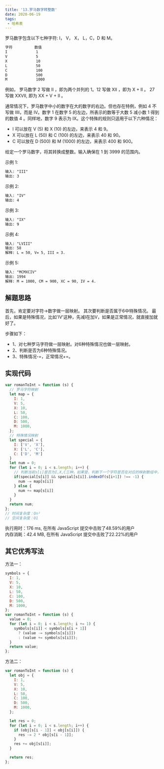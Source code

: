 ```yaml
---
title: '13.罗马数字转整数'
date: 2020-06-19
tags:
 - 哈希表
---
```

罗马数字包含以下七种字符: I， V， X， L，C，D 和 M。
```md
字符          数值
I             1
V             5
X             10
L             50
C             100
D             500
M             1000
```
例如， 罗马数字 2 写做 II ，即为两个并列的 1。12 写做 XII ，即为 X + II 。 27 写做  XXVII, 即为 XX + V + II 。

通常情况下，罗马数字中小的数字在大的数字的右边。但也存在特例，例如 4 不写做 IIII，而是 IV。数字 1 在数字 5 的左边，所表示的数等于大数 5 减小数 1 得到的数值 4 。同样地，数字 9 表示为 IX。这个特殊的规则只适用于以下六种情况：

- I 可以放在 V (5) 和 X (10) 的左边，来表示 4 和 9。
- X 可以放在 L (50) 和 C (100) 的左边，来表示 40 和 90。 
- C 可以放在 D (500) 和 M (1000) 的左边，来表示 400 和 900。

给定一个罗马数字，将其转换成整数。输入确保在 1 到 3999 的范围内。

示例 1:
```md
输入: "III"
输出: 3
```
示例 2:
```md
输入: "IV"
输出: 4
```
示例 3:
```md
输入: "IX"
输出: 9
```
示例 4:
```md
输入: "LVIII"
输出: 58
解释: L = 50, V= 5, III = 3.
```
示例 5:
```md
输入: "MCMXCIV"
输出: 1994
解释: M = 1000, CM = 900, XC = 90, IV = 4.
```

## 解题思路
首先，肯定要对字符->数字做一层映射。
其次要判断是否属于6中特殊情况。
最后，如果是特殊情况，比如'IV'这种，先减I在加V，如果是正常情况，就直接加就好了。

步骤如下：
- 1、对七种罗马字符做一层映射。对6种特殊情况也做一层映射。
- 2、判断是否为6种特殊情况。
- 3、特殊情况-=，正常情况+=。


## 实现代码
```js
var romanToInt = function (s) {
  // 罗马字符映射
  let map = {
    I: 1,
    V: 5,
    X: 10,
    L: 50,
    C: 100,
    D: 500,
    M: 1000,
  };
  // 特殊情况映射
  let special = {
    I: ['V', 'X'],
    X: ['L', 'C'],
    C: ['D', 'M']
  }
  let num = 0;
  for (let i = 0; i < s.length; i++) {
    // 判断当前s[i]是否为I,X,C三种，如果是，判断下一个字符是否在对应的映射数组中，若两者都满足，说明为特殊情况
    if(special[s[i]] && special[s[i]].indexOf(s[i+1]) !== -1) {
      num -= map[s[i]]
    } else {
      num += map[s[i]]
    }
  }
  return num;
};
// 时间复杂度：On²
// 空间复杂度：O1
```
执行用时：176 ms, 在所有 JavaScript 提交中击败了48.59%的用户 <br />
内存消耗：42.4 MB, 在所有 JavaScript 提交中击败了22.22%的用户 <br />

## 其它优秀写法
方法一：
```js
symbols = {
  I: 1,
  V: 5,
  X: 10,
  L: 50,
  C: 100,
  D: 500,
  M: 1000,
};
var romanToInt = function (s) {
  value = 0;
  for (let i = 0; i < s.length; i += 1) {
    symbols[s[i]] < symbols[s[i + 1]]
      ? (value -= symbols[s[i]])
      : (value += symbols[s[i]]);
  }
  return value;
};
```
方法二：
```js
var romanToInt = function (s) {
  let obj = {
    I: 1,
    V: 5,
    X: 10,
    L: 50,
    C: 100,
    D: 500,
    M: 1000,
  };

  let res = 0;
  for (let i = 0; i < s.length; i++) {
    if (obj[s[i - 1]] < obj[s[i]]) {
      res -= 2 * obj[s[i - 1]];
    }
    res += obj[s[i]];
  }

  return res;
};

```